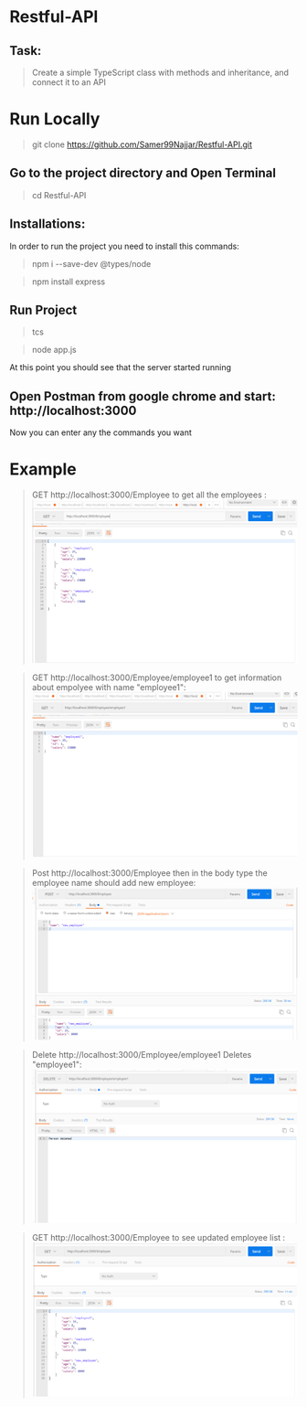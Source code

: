 # Restful-API
## Task:
> Create a simple TypeScript class with methods and inheritance, and connect it to an API

# Run Locally
> git clone https://github.com/Samer99Najjar/Restful-API.git

## Go to the project directory and Open Terminal
> cd Restful-API

## Installations:
In order to run the project you need to install this commands:
> npm i --save-dev @types/node

> npm install express

## Run Project
> tcs

> node app.js


At this point you should see that the server started running 

## Open Postman from google chrome and start: http://localhost:3000

Now you can enter any the commands you want 
# Example

> GET http://localhost:3000/Employee to get all the employees  :
![alt text](https://github.com/Samer99Najjar/Restful-API/blob/main/show_employeepic.PNG)

> GET http://localhost:3000/Employee/employee1 to get information about empolyee with name "employee1":
![alt text](https://github.com/Samer99Najjar/Restful-API/blob/main/get_employeebyname.PNG)

> Post http://localhost:3000/Employee  then in the body type the employee name should add new employee:
![alt text](https://github.com/Samer99Najjar/Restful-API/blob/main/add_employee.PNG)

> Delete http://localhost:3000/Employee/employee1 Deletes "employee1":
![alt text](https://github.com/Samer99Najjar/Restful-API/blob/main/delete_employee.PNG)

> GET http://localhost:3000/Employee to see updated employee list   :
![alt text](https://github.com/Samer99Najjar/Restful-API/blob/main/get_empolyeeafterDeleteAdd.PNG)


